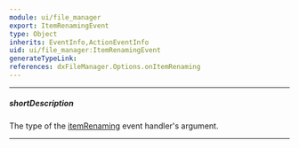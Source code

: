 ```yaml
---
module: ui/file_manager
export: ItemRenamingEvent
type: Object
inherits: EventInfo,ActionEventInfo
uid: ui/file_manager:ItemRenamingEvent
generateTypeLink: 
references: dxFileManager.Options.onItemRenaming
---
```

---
##### shortDescription
The type of the [itemRenaming]({basewidgetpath}/Events/#itemRenaming) event handler's argument.

---
<!-- Description goes here -->